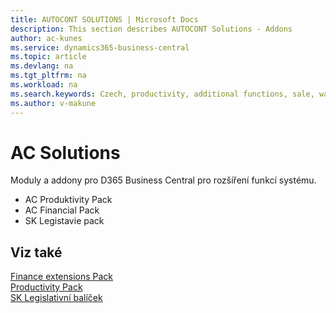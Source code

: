 ```yaml
---
title: AUTOCONT SOLUTIONS | Microsoft Docs
description: This section describes AUTOCONT Solutions - Addons
author: ac-kunes
ms.service: dynamics365-business-central
ms.topic: article
ms.devlang: na
ms.tgt_pltfrm: na
ms.workload: na
ms.search.keywords: Czech, productivity, additional functions, sale, warehouse, invoicing, barcode, claims, transportation, workflow
ms.author: v-makune
---
```


# AC Solutions

Moduly a addony pro D365 Business Central pro rozšíření funkcí systému.


- AC Produktivity Pack 
- AC Financial Pack
- SK Legistavie pack
 

## Viz také
[Finance extensions Pack](AC-FinancialPack/ac-finance-pack.md)  
[Productivity Pack](AC-ProductivityPackac-productivity-pack.md)  
[SK Legislativní balíček](ac-sk-legislative-pack.md)